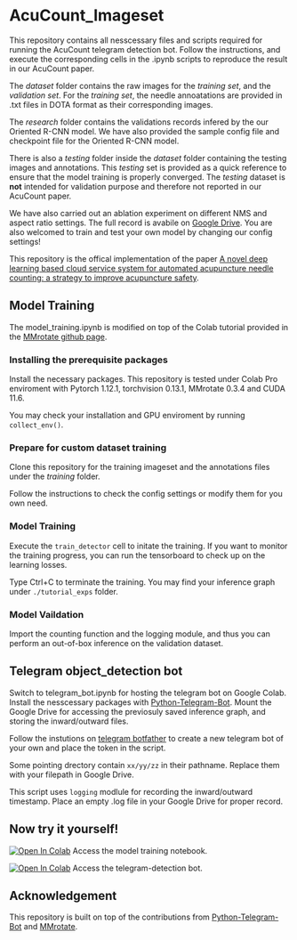 # AcuCount_Imageset
 
This repository contains all nesscessary files and scripts required for running the AcuCount telegram detection bot. Follow the instructions, and execute the corresponding cells in the .ipynb scripts to reproduce the result in our AcuCount paper.

The *dataset* folder contains the raw images for the *training set*, and the *validation set*. For the *training set*, the needle annoatations are provided in .txt files in DOTA format as their corresponding images.

The *research* folder contains the validations records infered by the our Oriented R-CNN model. We have also provided the sample config file and checkpoint file for the Oriented R-CNN model.

There is also a *testing* folder inside the *dataset* folder containing the testing images and annotations. This *testing* set is provided as a quick reference to ensure that the model training is properly converged. The *testing* dataset is **not** intended for validation purpose and therefore not reported in our AcuCount paper.

We have also carried out an ablation experiment on different NMS and aspect ratio settings. The full record is avabile on [Google Drive](https://drive.google.com/drive/folders/1wTaLVpOjawfp6IXa_BR2L_zufGuKYRNF?usp=drive_link). You are also welcomed to train and test your own model by changing our config settings!

This repository is the offical implementation of the paper [A novel deep learning based cloud service system for automated acupuncture needle counting: a strategy to improve acupuncture safety](https://doi.org/10.1016/j.dcmed.2024.04.005).

## Model Training

The model_training.ipynb is modified on top of the Colab tutorial provided in the [MMrotate github page](https://github.com/open-mmlab/mmrotate).

### Installing the prerequisite packages

Install the necessary packages. This repository is tested under Colab Pro enviroment with Pytorch 1.12.1, torchvision 0.13.1, MMrotate 0.3.4 and CUDA 11.6.

You may check your installation and GPU enviroment by running <code>collect_env()</code>.

### Prepare for custom dataset training

Clone this repository for the training imageset and the annotations files under the *training* folder. 

Follow the instructions to check the config settings or modify them for you own need.

### Model Training

Execute the `train_detector` cell to initate the training. If you want to monitor the training progress, you can run the tensorboard to check up on the learning losses.

Type Ctrl+C to terminate the training. You may find your inference graph under <code>./tutorial_exps</code> folder.

### Model Vaildation

Import the counting function and the logging module, and thus you can perform an out-of-box inference on the validation dataset. 

## Telegram object_detection bot

Switch to telegram_bot.ipynb for hosting the telegram bot on Google Colab. Install the nesscessary packages with [Python-Telegram-Bot](https://github.com/python-telegram-bot/python-telegram-bot). Mount the Google Drive for accessing the previosuly saved inference graph, and storing the inward/outward files. 

Follow the instutions on [telegram botfather](https://core.telegram.org/bots#6-botfather) to create a new telegram bot of your own and place the token in the script. 

Some pointing drectory contain `xx/yy/zz` in their pathname. Replace them with your filepath in Google Drive.  

This script uses `logging` modlule for recording the inward/outward timestamp. Place an empty .log file in your Google Drive for proper record. 

## Now try it yourself!

 [![Open In Colab](https://colab.research.google.com/assets/colab-badge.svg)](https://colab.research.google.com/github/Deadfish-hk/AcuCount_imageset/blob/main/MMrotate_training_github_v0_11.ipynb) Access the model training notebook.

 [![Open In Colab](https://colab.research.google.com/assets/colab-badge.svg)](https://colab.research.google.com/github/Deadfish-hk/AcuCount_imageset/blob/main/telegram_bot_colab_mmrotate_github.ipynb) Access the telegram-detection bot.
 
 ## Acknowledgement
 
 This repository is built on top of the contributions from [Python-Telegram-Bot](https://github.com/python-telegram-bot/python-telegram-bot) and [MMrotate](https://github.com/open-mmlab/mmrotate).
 
 
 
